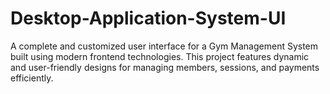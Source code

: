# Desktop-Application-System-UI
A complete and customized user interface for a Gym Management System built using modern frontend technologies. This project features dynamic and user-friendly designs for managing members, sessions, and payments efficiently.
